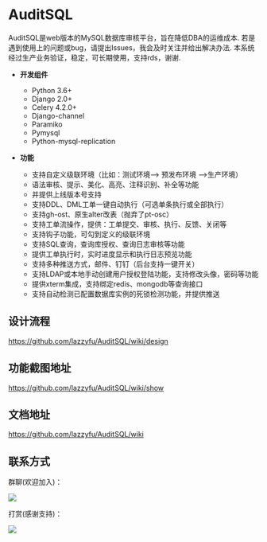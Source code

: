 # AuditSQL

AuditSQL是web版本的MySQL数据库审核平台，旨在降低DBA的运维成本.
若是遇到使用上的问题或bug，请提出Issues，我会及时关注并给出解决办法.
本系统经过生产业务验证，稳定，可长期使用，支持rds，谢谢.

- __开发组件__
   - Python 3.6+
   - Django 2.0+
   - Celery 4.2.0+
   - Django-channel
   - Paramiko
   - Pymysql
   - Python-mysql-replication

- __功能__
   - 支持自定义级联环境（比如：测试环境--> 预发布环境 -->生产环境）
   - 语法审核、提示、美化、高亮、注释识别、补全等功能
   - 并提供上线版本号支持
   - 支持DDL、DML工单一键自动执行（可选单条执行或全部执行）
   - 支持gh-ost、原生alter改表（抛弃了pt-osc）
   - 支持工单流操作，提供：工单提交、审核、执行、反馈、关闭等
   - 支持钩子功能，可勾到定义的级联环境
   - 支持SQL查询，查询库授权、查询日志审核等功能
   - 提供工单执行时，实时进度显示和执行日志预览功能
   - 支持多种推送方式，邮件、钉钉（后台支持一键开关）
   - 支持LDAP或本地手动创建用户授权登陆功能，支持修改头像，密码等功能
   - 提供xterm集成，支持绑定redis、mongodb等查询接口
   - 支持自动检测已配置数据库实例的死锁检测功能，并提供推送

## 设计流程
https://github.com/lazzyfu/AuditSQL/wiki/design


## 功能截图地址
https://github.com/lazzyfu/AuditSQL/wiki/show


## 文档地址
https://github.com/lazzyfu/AuditSQL/wiki


## 联系方式

群聊(欢迎加入)：

![](https://github.com/lazzyfu/AuditSQL/blob/master/media/png/ql.png)


打赏(感谢支持)：

![](https://github.com/lazzyfu/AuditSQL/blob/master/media/png/ds.png)
